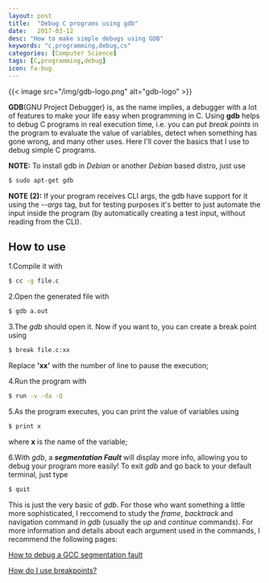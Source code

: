 ```yaml
---
layout: post
title:  "Debug C programs using gdb"
date:   2017-03-12
desc: "How to make simple debugs using GDB"
keywords: "c,programming,debug,cs"
categories: [Computer Science]
tags: [C,programming,debug]
icon: fa-bug
---
```

{{< image
    src="/img/gdb-logo.png"
    alt="gdb-logo" >}}

**GDB**(GNU Project Debugger) is, as the name implies, a debugger with a lot of features to make your life easy when programming in C.
Using **gdb** helps to debug C programs in real execution time, i.e. you can put *break points* in the program to evaluate the value of variables, detect when something has gone wrong, and many other uses. Here I'll cover the basics that I use to debug simple C programs.


**NOTE:** To install gdb in *Debian* or another *Debian* based distro, just use
~~~bash
$ sudo apt-get gdb
~~~

**NOTE (2):** If your program receives CLI args, the gdb have support for it using the *--args* tag, but for testing purposes it's better to just automate the input inside the program (by automatically creating a test input, without reading from the CLI).

## How to use

1.Compile it with
~~~bash
$ cc -g file.c
~~~

2.Open the generated file with
~~~bash
$ gdb a.out
~~~

3.The *gdb* should open it. Now if you want to, you can create a break point using
~~~bash
$ break file.c:xx
~~~    
Replace **'xx'** with the number of line to pause the execution;

4.Run the program with
~~~bash
$ run -v -da -Q
~~~

5.As the program executes, you can print the value of variables using
~~~bash
$ print x
~~~
where **x** is the name of the variable;

6.With *gdb*, a ***segmentation Fault*** will display more info, allowing you to debug your program more easily! To exit *gdb* and go back to your default terminal, just type
~~~bash
$ quit
~~~

This is just the very basic of *gdb*. For those who want something a little more sophisticated, I reccomend to study the *frame*, *backtrack* and navigation command in *gdb* (usually the *up* and *continue* commands). For more information and details about each argument used in the commands, I recommend the following pages:

[How to debug a GCC segmentation fault](https://gcc.gnu.org/bugs/segfault.html)

[How do I use breakpoints?](http://www.unknownroad.com/rtfm/gdbtut/gdbbreak.html)
